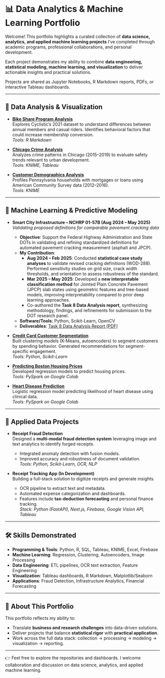 # 📊 Data Analytics & Machine Learning Portfolio  

Welcome! This portfolio highlights a curated collection of **data science, analytics, and applied machine learning projects** I’ve completed through academic programs, professional collaborations, and personal development.  

Each project demonstrates my ability to combine **data engineering, statistical modeling, machine learning, and visualization** to deliver actionable insights and practical solutions.  

Projects are shared as Jupyter Notebooks, R Markdown reports, PDFs, or interactive Tableau dashboards.  

---

## 🔎 Data Analysis & Visualization  

- **[Bike Share Program Analysis](https://github.com/tnflynt/Data_Analytics_Portfolio/blob/main/bike_share_program_analysis.Rmd)**  
  Explores Cyclistic’s 2021 dataset to understand differences between annual members and casual riders. Identifies behavioral factors that could increase membership conversion.  
  *Tools: R Markdown*  

- **[Chicago Crime Analysis](https://public.tableau.com/app/profile/trinh.flynt/viz/ChicagoCrime2015-2019/Story2)**  
  Analyzes crime patterns in Chicago (2015–2019) to evaluate safety trends relevant to urban development.  
  *Tools: KNIME, Tableau*  

- **[Customer Demographics Analysis](https://github.com/tnflynt/Data_Analytics_Portfolio/blob/main/customer_demographics_analysis_KNIME.pdf)**  
  Profiles Pennsylvania households with mortgages or loans using American Community Survey data (2012–2016).  
  *Tools: KNIME*  

---

## 🤖 Machine Learning & Predictive Modeling  

- **Smart City Infrastructure – NCHRP 01-57B (Aug 2024 – May 2025)**  
  *Validating proposed definitions for comparable pavement cracking data*  

  - **Objective**: Support the Federal Highway Administration and State DOTs in validating and refining standardized definitions for automated pavement cracking measurement (asphalt and JPCP).  
  - **My Contribution**:  
    - **Aug 2024 – Feb 2025**: Conducted **statistical case study analyses** to validate revised cracking definitions (WOD-288). Performed sensitivity studies on grid size, crack width thresholds, and orientation to assess robustness of the standard.  
    - **Mar 2025 – May 2025**: Developed a **new interpretable classification method** for Jointed Plain Concrete Pavement (JPCP) slab states using geometric features and tree-based models, improving interpretability compared to prior deep learning approaches.  
    - Co-authored the **Task 8 Data Analysis report**, synthesizing methodology, findings, and refinements for submission to the DOT research panel.  
  - **Software/Tools**: Python, Scikit-Learn, OpenCV
  - **Deliverables**: [Task 8 Data Analysis Report (PDF)](https://github.com/tnflynt/Data_Analytics_Portfolio/blob/main/20250317-Task%208%20Data%20Analysis.pdf)  

- **[Credit Card Customer Segmentation](https://github.com/tnflynt/Data_Analytics_Portfolio/blob/main/credit_card_customer_segmentation.ipynb)**  
  Built clustering models (K-Means, autoencoders) to segment customers by spending behavior. Generated recommendations for segment-specific engagement.  
  *Tools: Python, Scikit-Learn*  

- **[Predicting Boston Housing Prices](https://github.com/tnflynt/Data_Analytics_Portfolio/blob/main/boston_house_price_prediction.ipynb)**  
  Developed regression models to predict housing prices.  
  *Tools: PySpark on Google Colab*  

- **[Heart Disease Prediction](https://github.com/tnflynt/Data_Analytics_Portfolio/blob/main/heart_disease_prediction.ipynb)**  
  Logistic regression model predicting likelihood of heart disease using clinical data.  
  *Tools: PySpark on Google Colab*  

---

## 🧾 Applied Data Projects  

- **Receipt Fraud Detection**  
  Designed a **multi-modal fraud detection system** leveraging image and text analytics to identify forged receipts.  
  - Integrated anomaly detection with fusion models.  
  - Improved accuracy and robustness of document validation.  
  *Tools: Python, Scikit-Learn, OCR, NLP*  

- **Receipt Tracking App (In Development)**  
  Building a full-stack solution to digitize receipts and generate insights.  
  - OCR pipeline to extract text and metadata.  
  - Automated expense categorization and dashboards.  
  - Features include **tax-deduction forecasting** and personal finance tracking.  
  *Stack: Python (FastAPI), Next.js, Firebase, Google Vision API, Tableau*  

---

## 🛠️ Skills Demonstrated  

- **Programming & Tools**: Python, R, SQL, Tableau, KNIME, Excel, Firebase  
- **Machine Learning**: Regression, Clustering, Autoencoders, Image Processing  
- **Data Engineering**: ETL pipelines, OCR text extraction, Feature Engineering  
- **Visualization**: Tableau dashboards, R Markdown, Matplotlib/Seaborn  
- **Applications**: Fraud Detection, Infrastructure Analytics, Financial Forecasting  

---

## 🚀 About This Portfolio  

This portfolio reflects my ability to:  
- Translate **business and research challenges** into data-driven solutions.  
- Deliver projects that balance **statistical rigor** with **practical application**.  
- Work across the full data stack: collection → processing → modeling → visualization → reporting.  

---

👉 Feel free to explore the repositories and dashboards. I welcome collaboration and discussion on data science, analytics, and applied machine learning.  
